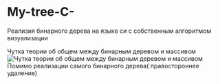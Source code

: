 # My-tree-C-
Реализия бинарного дерева на языке си с собственным алгоритмом визуализации

Чутка теории об общем между бинарным деревом и массивом
![Чутка теории об общем между бинарным деревом и массивом](https://studfile.net/html/2706/126/html_gh6cVUVbky.2o40/htmlconvd-VhFSxH_html_2dee62edb75b3779.png)
Помимо реализации самого бинарного дерева( правостороннее удаление)
